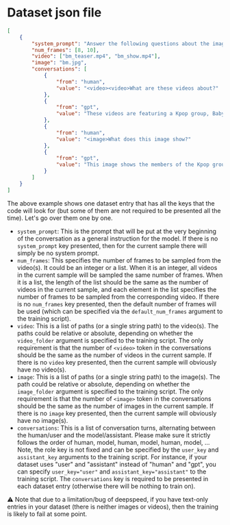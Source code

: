 # Dataset json file

```json
[
    {
        "system_prompt": "Answer the following questions about the image and video.",
        "num_frames": [8, 10],
        "video": ["bm_teaser.mp4", "bm_show.mp4"],
        "image": "bm.jpg",
        "conversations": [
            {
                "from": "human",
                "value": "<video><video>What are these videos about?"
            },
            {
                "from": "gpt",
                "value": "These videos are featuring a Kpop group, BabyMonster."
            },
            {
                "from": "human",
                "value": "<image>What does this image show?"
            },
            {
                "from": "gpt",
                "value": "This image shows the members of the Kpop group BabyMonster."
            }
        ]
    }
]
```

The above example shows one dataset entry that has all the keys that the code will look for (but some of them are not required to be presented all the time). Let's go over them one by one.

- `system_prompt`: This is the prompt that will be put at the very beginning of the conversation as a general instruction for the model. If there is no `system_prompt` key presented, then for the current sample there will simply be no system prompt.
- `num_frames`: This specifies the number of frames to be sampled from the video(s). It could be an integer or a list. When it is an integer, all videos in the current sample will be sampled the same number of frames. When it is a list, the length of the list should be the same as the number of videos in the current sample, and each element in the list specifies the number of frames to be sampled from the corresponding video. If there is no `num_frames` key presented, then the default number of frames will be used (which can be specified via the `default_num_frames` argument to the training script).
- `video`: This is a list of paths (or a single string path) to the video(s). The paths could be relative or absolute, depending on whether the `video_folder` argument is specified to the training script. The only requirement is that the number of `<video>` token in the conversations should be the same as the number of videos in the current sample. If there is no `video` key presented, then the current sample will obviously have no video(s).
- `image`: This is a list of paths (or a single string path) to the image(s). The path could be relative or absolute, depending on whether the `image_folder` argument is specified to the training script. The only requirement is that the number of `<image>` token in the conversations should be the same as the number of images in the current sample. If there is no `image` key presented, then the current sample will obviously have no image(s).
- `conversations`: This is a list of conversation turns, alternating between the human/user and the model/assistant. Please make sure it strictly follows the order of human, model, human, model, human, model, ... Note, the role key is not fixed and can be specified by the `user_key` and `assistant_key` arguments to the training script. For instance, if your dataset uses "user" and "assistant" instead of "human" and "gpt", you can specify `user_key="user"` and `assistant_key="assistant"` to the training script. The `conversations` key is required to be presented in each dataset entry (otherwise there will be nothing to train on).


:warning: Note that due to a limitation/bug of deepspeed, if you have text-only entries in your dataset (there is neither images or videos), then the training is likely to fail at some point.